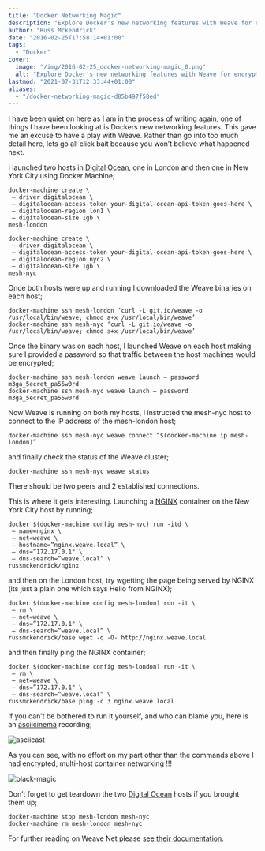 ```yaml
---
title: "Docker Networking Magic"
description: "Explore Docker's new networking features with Weave for encrypted, multi-host container networking. See the magic in action!"
author: "Russ Mckendrick"
date: "2016-02-25T17:58:14+01:00"
tags:
  - "Docker"
cover:
  image: "/img/2016-02-25_docker-networking-magic_0.png"
  alt: "Explore Docker's new networking features with Weave for encrypted, multi-host container networking. See the magic in action!"
lastmod: "2021-07-31T12:33:44+01:00"
aliases:
  - "/docker-networking-magic-d85b497f58ed"
---
```


I have been quiet on here as I am in the process of writing again, one of things I have been looking at is Dockers new networking features. This gave me an excuse to have a play with Weave. Rather than go into too much detail here, lets go all click bait because you won’t believe what happened next.

I launched two hosts in [Digital Ocean](https://m.do.co/c/52ec4dc3647e), one in London and then one in New York City using Docker Machine;

```
docker-machine create \
 — driver digitalocean \
 — digitalocean-access-token your-digital-ocean-api-token-goes-here \
 — digitalocean-region lon1 \
 — digitalocean-size 1gb \
mesh-london

docker-machine create \
 — driver digitalocean \
 — digitalocean-access-token your-digital-ocean-api-token-goes-here \
 — digitalocean-region nyc2 \
 — digitalocean-size 1gb \
mesh-nyc
```

Once both hosts were up and running I downloaded the Weave binaries on each host;

```
docker-machine ssh mesh-london ‘curl -L git.io/weave -o /usr/local/bin/weave; chmod a+x /usr/local/bin/weave’
docker-machine ssh mesh-nyc ‘curl -L git.io/weave -o /usr/local/bin/weave; chmod a+x /usr/local/bin/weave’
```

Once the binary was on each host, I launched Weave on each host making sure I provided a password so that traffic between the host machines would be encrypted;

```
docker-machine ssh mesh-london weave launch — password m3ga_5ecret_pa55w0rd
docker-machine ssh mesh-nyc weave launch — password m3ga_5ecret_pa55w0rd
```

Now Weave is running on both my hosts, I instructed the mesh-nyc host to connect to the IP address of the mesh-london host;

```
docker-machine ssh mesh-nyc weave connect “$(docker-machine ip mesh-london)”
```

and finally check the status of the Weave cluster;

```
docker-machine ssh mesh-nyc weave status
```

There should be two peers and 2 established connections.

This is where it gets interesting. Launching a [NGINX](https://hub.docker.com/r/russmckendrick/nginx/) container on the New York City host by running;

```
docker $(docker-machine config mesh-nyc) run -itd \
 — name=nginx \
 — net=weave \
 — hostname=”nginx.weave.local” \
 — dns=”172.17.0.1" \
 — dns-search=”weave.local” \
russmckendrick/nginx
```

and then on the London host, try wgetting the page being served by NGINX (its just a plain one which says Hello from NGINX);

```
docker $(docker-machine config mesh-london) run -it \
 — rm \
 — net=weave \
 — dns=”172.17.0.1" \
 — dns-search=”weave.local” \
russmckendrick/base wget -q -O- http://nginx.weave.local
```

and then finally ping the NGINX container;

```
docker $(docker-machine config mesh-london) run -it \
 — rm \
 — net=weave \
 — dns=”172.17.0.1" \
 — dns-search=”weave.local” \
russmckendrick/base ping -c 3 nginx.weave.local
```

If you can’t be bothered to run it yourself, and who can blame you, here is an [asciicinema](https://asciinema.org/~russmckendrick) recording;

![asciicast](/img/2016-02-25_docker-networking-magic_1.png)

As you can see, with no effort on my part other than the commands above I had encrypted, multi-host container networking !!!

![black-magic](/img/2016-02-25_docker-networking-magic_2.gif)

Don’t forget to get teardown the two [Digital Ocean](https://m.do.co/c/52ec4dc3647e) hosts if you brought them up;

```
docker-machine stop mesh-london mesh-nyc
docker-machine rm mesh-london mesh-nyc
```

For further reading on Weave Net please [see their documentation](https://github.com/weaveworks/weave#readme).
